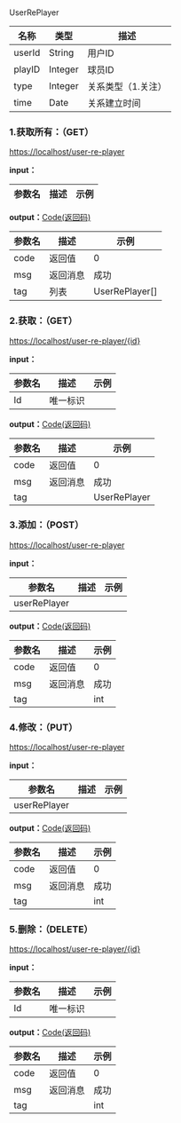 ###  ###
<A NAME="UserRePlayer">UserRePlayer</A>

名称|类型|描述
-|-|-
userId              |String    |用户ID
playID              |Integer   |球员ID
type                |Integer   |关系类型（1.关注）
time                |Date      |关系建立时间

### 1.获取所有：（GET） ###
[https://localhost/user-re-player](https://localhost/user-re-player)

**input：**

参数名 		|描述	|示例
 --------- | ------|------

**output：**<A HREF="#Code">Code(返回码)</A>

参数名 		|描述	|示例
 --------- | ------|------
code 		|返回值	|0
msg			|返回消息|成功
tag         |列表|UserRePlayer[]

### 2.获取：（GET） ###
[https://localhost/user-re-player/{id}](https://localhost/user-re-player/{id})

**input：**

参数名 		|描述	|示例
 --------- | ------|------
Id| 唯一标识 |   

**output：**<A HREF="#Code">Code(返回码)</A>

参数名 		|描述	|示例
 --------- | ------|------
code 		|返回值	|0
msg			|返回消息|成功
tag         ||UserRePlayer

### 3.添加：（POST） ###
[https://localhost/user-re-player](https://localhost/user-re-player)

**input：**

参数名 		|描述	|示例
 --------- | ------|------
userRePlayer|  |   

**output：**<A HREF="#Code">Code(返回码)</A>

参数名 		|描述	|示例
 --------- | ------|------
code 		|返回值	|0
msg			|返回消息|成功
tag         ||int

### 4.修改：（PUT） ###
[https://localhost/user-re-player](https://localhost/user-re-player)

**input：**

参数名 		|描述	|示例
 --------- | ------|------
userRePlayer|  |   

**output：**<A HREF="#Code">Code(返回码)</A>

参数名 		|描述	|示例
 --------- | ------|------
code 		|返回值	|0
msg			|返回消息|成功
tag         ||int

### 5.删除：（DELETE） ###
[https://localhost/user-re-player/{id}](https://localhost/user-re-player/{id})

**input：**

参数名 		|描述	|示例
 --------- | ------|------
Id| 唯一标识 |   

**output：**<A HREF="#Code">Code(返回码)</A>

参数名 		|描述	|示例
 --------- | ------|------
code 		|返回值	|0
msg			|返回消息|成功
tag         ||int


